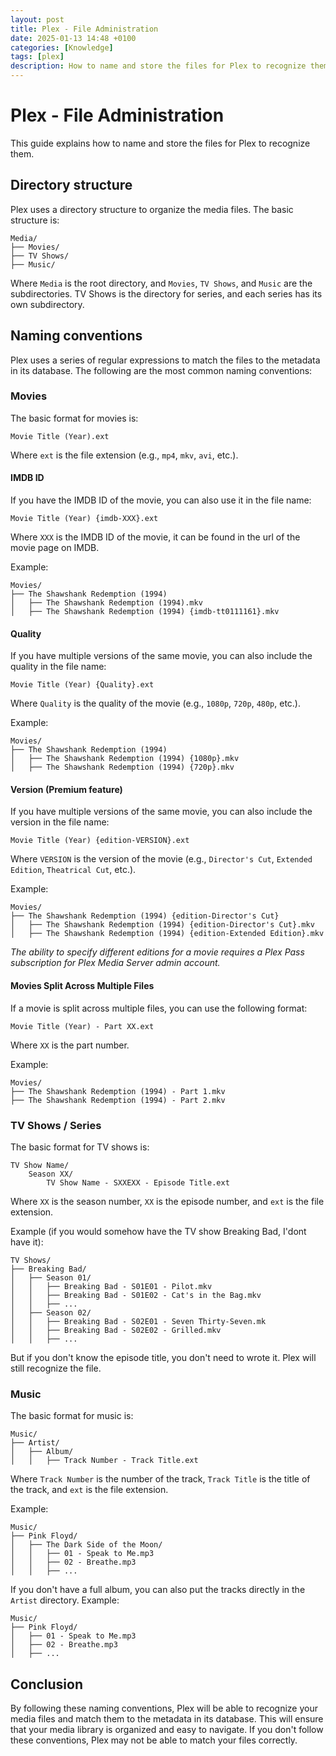 ```yaml
---
layout: post
title: Plex - File Administration
date: 2025-01-13 14:48 +0100
categories: [Knowledge]
tags: [plex]
description: How to name and store the files for Plex to recognize them.
---
```

# Plex - File Administration
This guide explains how to name and store the files for Plex to recognize them.

## Directory structure
Plex uses a directory structure to organize the media files. The basic structure is:
```
Media/
├── Movies/
├── TV Shows/
├── Music/
```

Where `Media` is the root directory, and `Movies`, `TV Shows`, and `Music` are the subdirectories.
TV Shows is the directory for series, and each series has its own subdirectory.

## Naming conventions
Plex uses a series of regular expressions to match the files to the metadata in its database. The following are the most common naming conventions:

### Movies
The basic format for movies is:
```
Movie Title (Year).ext
```
Where `ext` is the file extension (e.g., `mp4`, `mkv`, `avi`, etc.).

#### IMDB ID
If you have the IMDB ID of the movie, you can also use it in the file name:
```
Movie Title (Year) {imdb-XXX}.ext
```
Where `XXX` is the IMDB ID of the movie, it can be found in the url of the movie page on IMDB.

Example:
```
Movies/
├── The Shawshank Redemption (1994)
│   ├── The Shawshank Redemption (1994).mkv
│   ├── The Shawshank Redemption (1994) {imdb-tt0111161}.mkv
```

#### Quality
If you have multiple versions of the same movie, you can also include the quality in the file name:
```
Movie Title (Year) {Quality}.ext
```
Where `Quality` is the quality of the movie (e.g., `1080p`, `720p`, `480p`, etc.).

Example:
```
Movies/
├── The Shawshank Redemption (1994)
│   ├── The Shawshank Redemption (1994) {1080p}.mkv
│   ├── The Shawshank Redemption (1994) {720p}.mkv
```

#### Version (Premium feature)
If you have multiple versions of the same movie, you can also include the version in the file name:
```
Movie Title (Year) {edition-VERSION}.ext
```
Where `VERSION` is the version of the movie (e.g., `Director's Cut`, `Extended Edition`, `Theatrical Cut`, etc.).

Example:
```
Movies/
├── The Shawshank Redemption (1994) {edition-Director's Cut}
│   ├── The Shawshank Redemption (1994) {edition-Director's Cut}.mkv
│   ├── The Shawshank Redemption (1994) {edition-Extended Edition}.mkv
```

*The ability to specify different editions for a movie requires a Plex Pass subscription for Plex Media Server admin account.*

#### Movies Split Across Multiple Files
If a movie is split across multiple files, you can use the following format:
```
Movie Title (Year) - Part XX.ext
```
Where `XX` is the part number.

Example:
```
Movies/
├── The Shawshank Redemption (1994) - Part 1.mkv
├── The Shawshank Redemption (1994) - Part 2.mkv
```

### TV Shows / Series
The basic format for TV shows is:
```
TV Show Name/
    Season XX/
        TV Show Name - SXXEXX - Episode Title.ext
```
Where `XX` is the season number, `XX` is the episode number, and `ext` is the file extension.

Example (if you would somehow have the TV show Breaking Bad, I'dont have it):
```
TV Shows/
├── Breaking Bad/
│   ├── Season 01/
│   │   ├── Breaking Bad - S01E01 - Pilot.mkv
│   │   ├── Breaking Bad - S01E02 - Cat's in the Bag.mkv
│   │   ├── ...
│   ├── Season 02/
│   │   ├── Breaking Bad - S02E01 - Seven Thirty-Seven.mk
│   │   ├── Breaking Bad - S02E02 - Grilled.mkv
│   │   ├── ...
```

But if you don't know the episode title, you don't need to wrote it. Plex will still recognize the file.

### Music
The basic format for music is:
```
Music/
├── Artist/
│   ├── Album/
│   │   ├── Track Number - Track Title.ext
```
Where `Track Number` is the number of the track, `Track Title` is the title of the track, and `ext` is the file extension.

Example:
```
Music/
├── Pink Floyd/
│   ├── The Dark Side of the Moon/
│   │   ├── 01 - Speak to Me.mp3
│   │   ├── 02 - Breathe.mp3
│   │   ├── ...
```

If you don't have a full album, you can also put the tracks directly in the `Artist` directory.
Example:
```
Music/
├── Pink Floyd/
│   ├── 01 - Speak to Me.mp3
│   ├── 02 - Breathe.mp3
│   ├── ...
```

## Conclusion
By following these naming conventions,
Plex will be able to recognize your media files and match them to the metadata in its database.
This will ensure that your media library is organized and easy to navigate.
If you don't follow these conventions, Plex may not be able to match your files correctly.
